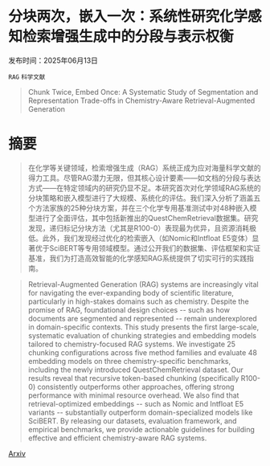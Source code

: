 # 分块两次，嵌入一次：系统性研究化学感知检索增强生成中的分段与表示权衡

发布时间：2025年06月13日

`RAG` `科学文献`

> Chunk Twice, Embed Once: A Systematic Study of Segmentation and Representation Trade-offs in Chemistry-Aware Retrieval-Augmented Generation

# 摘要

> 在化学等关键领域，检索增强生成（RAG）系统正成为应对海量科学文献的得力工具。尽管RAG潜力无限，但其核心设计要素——如文档的分段与表达方式——在特定领域内的研究仍显不足。本研究首次对化学领域RAG系统的分块策略和嵌入模型进行了大规模、系统化的评估。我们深入分析了涵盖五个方法家族的25种分块方案，并在三个化学专用基准测试中对48种嵌入模型进行了全面评估，其中包括新推出的QuestChemRetrieval数据集。研究发现，递归标记分块方法（尤其是R100-0）表现最为优异，且资源消耗极低。此外，我们发现经过优化的检索嵌入（如Nomic和Intfloat E5变体）显著优于SciBERT等专用领域模型。通过公开我们的数据集、评估框架和实证基准，我们为打造高效智能的化学感知RAG系统提供了切实可行的实践指南。

> Retrieval-Augmented Generation (RAG) systems are increasingly vital for navigating the ever-expanding body of scientific literature, particularly in high-stakes domains such as chemistry. Despite the promise of RAG, foundational design choices -- such as how documents are segmented and represented -- remain underexplored in domain-specific contexts. This study presents the first large-scale, systematic evaluation of chunking strategies and embedding models tailored to chemistry-focused RAG systems. We investigate 25 chunking configurations across five method families and evaluate 48 embedding models on three chemistry-specific benchmarks, including the newly introduced QuestChemRetrieval dataset. Our results reveal that recursive token-based chunking (specifically R100-0) consistently outperforms other approaches, offering strong performance with minimal resource overhead. We also find that retrieval-optimized embeddings -- such as Nomic and Intfloat E5 variants -- substantially outperform domain-specialized models like SciBERT. By releasing our datasets, evaluation framework, and empirical benchmarks, we provide actionable guidelines for building effective and efficient chemistry-aware RAG systems.

[Arxiv](https://arxiv.org/abs/2506.17277)